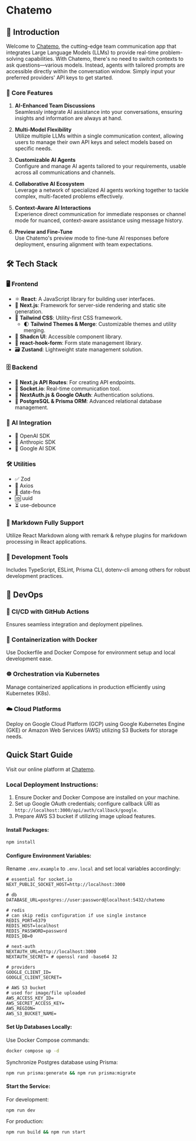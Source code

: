 # Chatemo

## 🚀 Introduction

Welcome to [Chatemo](http://www.chatemo.chat/), the cutting-edge team communication app that integrates Large Language Models (LLMs) to provide real-time problem-solving capabilities. With Chatemo, there's no need to switch contexts to ask questions—various models. Instead, agents with tailored prompts are accessible directly within the conversation window. Simply input your preferred providers' API keys to get started.

### 🌟 Core Features

1. **AI-Enhanced Team Discussions**  
   Seamlessly integrate AI assistance into your conversations, ensuring insights and information are always at hand.

2. **Multi-Model Flexibility**  
   Utilize multiple LLMs within a single communication context, allowing users to manage their own API keys and select models based on specific needs.

3. **Customizable AI Agents**  
   Configure and manage AI agents tailored to your requirements, usable across all communications and channels.

4. **Collaborative AI Ecosystem**  
   Leverage a network of specialized AI agents working together to tackle complex, multi-faceted problems effectively.

5. **Context-Aware AI Interactions**  
   Experience direct communication for immediate responses or channel mode for nuanced, context-aware assistance using message history.

6. **Preview and Fine-Tune**  
   Use Chatemo's preview mode to fine-tune AI responses before deployment, ensuring alignment with team expectations.

## 🛠️ Tech Stack

### 🖥️ Frontend

- ⚛️ **React**: A JavaScript library for building user interfaces.
- 🔼 **Next.js**: Framework for server-side rendering and static site generation.
- 🎨 **Tailwind CSS**: Utility-first CSS framework.
  - 🌓 **Tailwind Themes & Merge**: Customizable themes and utility merging.
- 🧱 **Shadcn UI**: Accessible component library.
- 📝 **react-hook-form**: Form state management library.
- 🗃️ **Zustand**: Lightweight state management solution.

### 🗄️ Backend

- 🔼 **Next.js API Routes**: For creating API endpoints.
- 🔌 **Socket.io**: Real-time communication tool.
- 🔐 **NextAuth.js & Google OAuth**: Authentication solutions.
- 🐘 **PostgreSQL & Prisma ORM**: Advanced relational database management.

### 🤖 AI Integration

- 🤖 OpenAI SDK
- 🤯 Anthropic SDK
- 🧠 Google AI SDK

### 🛠️ Utilities

- ✅ Zod
- 🔄 Axios
- 📅 date-fns
- 🆔 uuid
- ⏳ use-debounce

### 📝 Markdown Fully Support

Utilize React Markdown along with remark & rehype plugins for markdown processing in React applications.

### 🧰 Development Tools

Includes TypeScript, ESLint, Prisma CLI, dotenv-cli among others for robust development practices.

## 🚀 DevOps

### 🔄 CI/CD with GitHub Actions

Ensures seamless integration and deployment pipelines.

### 🐳 Containerization with Docker

Use Dockerfile and Docker Compose for environment setup and local development ease.

### ☸️ Orchestration via Kubernetes

Manage containerized applications in production efficiently using Kubernetes (K8s).

### ☁️ Cloud Platforms

Deploy on Google Cloud Platform (GCP) using Google Kubernetes Engine (GKE) or Amazon Web Services (AWS) utilizing S3 Buckets for storage needs.

## Quick Start Guide

Visit our online platform at [Chatemo](http://www.chatemo.chat/).

### Local Deployment Instructions:

1. Ensure Docker and Docker Compose are installed on your machine.
2. Set up Google OAuth credentials; configure callback URI as `http://localhost:3000/api/auth/callback/google`.
3. Prepare AWS S3 bucket if utilizing image upload features.

#### Install Packages:

```bash
npm install
```

#### Configure Environment Variables:

Rename `.env.example` to `.env.local` and set local variables accordingly:

```plaintext
# essential for socket.io
NEXT_PUBLIC_SOCKET_HOST=http://localhost:3000

# db
DATABASE_URL=postgres://user:password@localhost:5432/chatemo

# redis
# can skip redis configuration if use single instance
REDIS_PORT=6379
REDIS_HOST=localhost
REDIS_PASSWORD=password
REDIS_DB=0

# next-auth
NEXTAUTH_URL=http://localhost:3000
NEXTAUTH_SECRET= # openssl rand -base64 32

# providers
GOOGLE_CLIENT_ID=
GOOGLE_CLIENT_SECRET=

# AWS S3 bucket
# used for image/file uploaded
AWS_ACCESS_KEY_ID=
AWS_SECRET_ACCESS_KEY=
AWS_REGION=
AWS_S3_BUCKET_NAME=

```

#### Set Up Databases Locally:

Use Docker Compose commands:

```bash
docker compose up -d
```

Synchronize Postgres database using Prisma:

```bash
npm run prisma:generate && npm run prisma:migrate
```

#### Start the Service:

For development:

```bash
npm run dev
```

For production:

```bash
npm run build && npm run start
```
